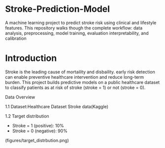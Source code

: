 # Stroke-Prediction-Model
A machine learning project to predict stroke risk using clinical and lifestyle features. This repository walks though the complete workflow: data analysis, preprocessing, model training, evaluation interpretability, and calibration

# Introduction
Stroke is the leading cause of mortaility and disbaility. early risk detection can enable preventive healthcare intervention and reduce long-term burden. This project builds predictive models on a public healthcare dataset to classify patients as at risk of stroke (stroke = 1) or not (stroke = 0).

Data Overview

1.1 
Dataset:Healthcare Dataset Stroke data(Kaggle)

1.2 Target distribution
* Stroke = 1 (positive): 10%
* Stroke = 0 (negative): 90%

(figures/target_distrbution.png)
